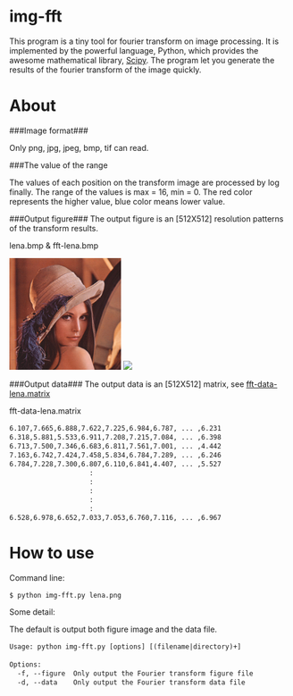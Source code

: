 img-fft
=======

This program is a tiny tool for fourier transform on image processing. It is implemented by the powerful language, Python, which provides the awesome mathematical library, [Scipy](http://www.scipy.org/). The program let you generate the results of the fourier transform of the image quickly.

About
======

###Image format###

Only png, jpg, jpeg, bmp, tif can read.

###The value of the range

The values of each position on the transform image are processed by log finally. The range of the values is max = 16, min = 0. The red color represents the higher value, blue color means lower value.

###Output figure###
The output figure is an [512X512] resolution patterns of the transform results.

lena.bmp & fft-lena.bmp

<img src="lena.bmp" height="200" />
<img src="fft-lena.bmp" height="200" />

###Output data###
The output data is an [512X512] matrix, see [fft-data-lena.matrix](fft-data-lena.matrix)

fft-data-lena.matrix

    6.107,7.665,6.888,7.622,7.225,6.984,6.787, ... ,6.231
    6.318,5.881,5.533,6.911,7.208,7.215,7.084, ... ,6.398
    6.713,7.500,7.346,6.683,6.811,7.561,7.001, ... ,4.442
    7.163,6.742,7.424,7.458,5.834,6.784,7.289, ... ,6.246
    6.784,7.228,7.300,6.807,6.110,6.841,4.407, ... ,5.527
                        :
                        :
                        :
                        :
                        :
    6.528,6.978,6.652,7.033,7.053,6.760,7.116, ... ,6.967
    

How to use
======

Command line:  
    
    $ python img-fft.py lena.png
    
Some detail:    

The default is output both figure image and the data file.
    
    Usage: python img-fft.py [options] [(filename|directory)+]
    
    Options:
      -f, --figure  Only output the Fourier transform figure file
      -d, --data    Only output the Fourier transform data file

